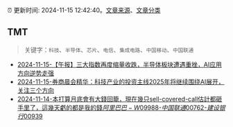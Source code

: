 :alarm_clock: 更新时间: 2024-11-15 12:42:40。[文章来源](/README.md)、[文章分类](/TAGS.md)

## TMT


> 关键字：`科技`、`半导体`、`芯片`、`电信`、`集成电路`、`中国移动`、`中国联通`



- [2024-11-15-【午报】三大指数再度缩量收跌，半导体板块遭遇重挫，AI应用方向逆势走强](https://www.cls.cn/detail/1859708) 
- [2024-11-15-券商晨会精华：科技产业的投资主线2025年将继续围绕AI展开，关注三个方向](https://www.cls.cn/detail/1859430) 
- [2024-11-14-本打算月底會有大錢回籠，現在幾只sell-covered-call估計都砸手里了，這幾天虧的都是我的錢$阿里巴巴-W09988$-$中国联通00762$-$建设银行00939$](https://xueqiu.com/9650668145/312666328) 
